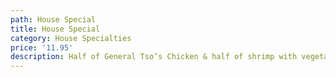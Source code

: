 ```yaml
---
path: House Special
title: House Special
category: House Specialties
price: '11.95'
description: Half of General Tso’s Chicken & half of shrimp with vegetables in light sauce.
---
```


